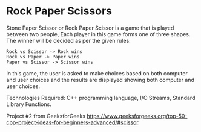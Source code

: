 # Rock Paper Scissors

Stone Paper Scissor or Rock Paper Scissor is a game that is played between two people, Each player in this game forms one of three shapes. The winner will be decided as per the given rules:

    Rock vs Scissor -> Rock wins
    Rock vs Paper -> Paper wins
    Paper vs Scissor -> Scissor wins

In this game, the user is asked to make choices based on both computer and user choices and the results are displayed showing both computer and user choices.

Technologies Required: C++ programming language, I/O Streams, Standard Library Functions.

Project #2 from GeeksforGeeks https://www.geeksforgeeks.org/top-50-cpp-project-ideas-for-beginners-advanced/#scissor
